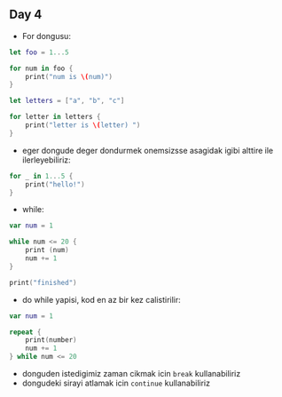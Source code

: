 ## Day 4

- For dongusu:

```swift
let foo = 1...5

for num in foo {
    print("num is \(num)")
}

let letters = ["a", "b", "c"]

for letter in letters {
    print("letter is \(letter) ")
}
```

- eger dongude deger dondurmek onemsizsse asagidak igibi alttire ile ilerleyebiliriz:

```swift
for _ in 1...5 {
    print("hello!")
}
```

- while:

```swift
var num = 1

while num <= 20 {
    print (num)
    num += 1
}

print("finished")
```

- do while yapisi, kod en az bir kez calistirilir:

```swift
var num = 1

repeat {
    print(number)
    num += 1
} while num <= 20
```

- donguden istedigimiz zaman cikmak icin `break` kullanabiliriz
- dongudeki sirayi atlamak icin `continue` kullanabiliriz